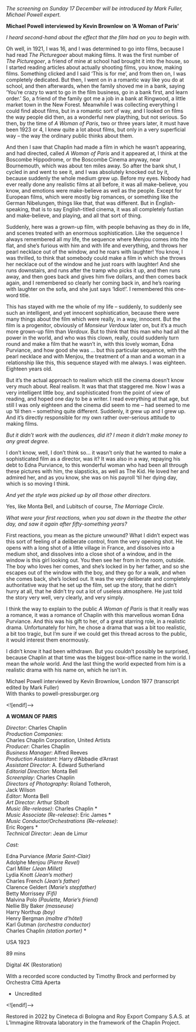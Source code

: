 
_The screening on Sunday 17 December will be introduced by Mark Fuller, Michael Powell expert._

**Michael Powell interviewed by Kevin Brownlow on ‘A Woman of Paris’**

_I heard second-hand about the effect that the film had on you to begin with._

Oh well, in 1921, I was 16, and I was determined to go into films, because I had read _The Picturegoer_ about making films. It was the first number of  
_The Picturegoer_, a friend of mine at school had brought it into the house, so I started reading articles about actually shooting films, you know, making films. Something clicked and I said ‘This is for me’, and from then on, I was completely dedicated. But then, I went on in a romantic way like you do at school, and then afterwards, when the family shoved me in a bank, saying ‘You’re crazy to want to go in the film business, go in a bank first, and learn order.’ So, a friend of the family got me a job in a bank at Ringwood, a little market town in the New Forest. Meanwhile I was collecting everything I could find about films, but in a romantic sort of way, and I looked on films the way people did then, as a wonderful new plaything, but not serious. So then, by the time of _A Woman of Paris_, two or three years later, it must have been 1923 or 4, I knew quite a lot about films, but only in a very superficial way – the way the ordinary public thinks about them.

And then I saw that Chaplin had made a film in which he wasn’t appearing, and had directed, called _A Woman of Paris_ and it appeared at, I think at the Boscombe Hippodrome, or the Boscombe Cinema anyway, near Bournemouth, which was about ten miles away. So after the bank shut, I cycled in and went to see it, and I was absolutely knocked out by it, because suddenly the whole medium grew up. Before my eyes. Nobody had ever really done any realistic films at all before, it was all make-believe, you know, and emotions were make-believe as well as the people. Except for European films, which were mostly big romances, or something like the German Nibelungen, things like that, that was different. But in English-speaking, that is to say English-titled cinema, it was all completely fustian and make-believe, and playing, and all that sort of thing.

Suddenly, here was a grown-up film, with people behaving as they do in life, and scenes treated with an enormous sophistication. Like the sequence I always remembered all my life, the sequence where Menjou comes into the flat, and she’s furious with him and with life and everything, and throws her pearl necklace out of the window, and he roars with laughter! You know, I was thrilled, to think that somebody could make a film in which she throws her necklace out of the window and he just roars with laughter! And she runs downstairs, and runs after the tramp who picks it up, and then runs away, and then goes back and gives him five dollars, and then comes back again, and I remembered so clearly her coming back in, and he’s roaring with laughter on the sofa, and she just says ‘Idiot!’. I remembered this one-word title.

This has stayed with me the whole of my life – suddenly, to suddenly see such an intelligent, and yet innocent sophistication, because there were many things about the film which were really, in a way, innocent. But the film is a progenitor, obviously of _Monsieur Verdoux_ later on, but it’s a much more grown-up film than _Verdoux_. But to think that this man who had all the power in the world, and who was this clown, really, could suddenly turn round and make a film that he wasn’t in, with this lovely woman, Edna Purviance, and how good she was ... but this particular sequence, with the pearl necklace and with Menjou, the treatment of a man and a woman in a relationship like this, this sequence stayed with me always. I was eighteen. Eighteen years old.

But it’s the actual approach to realism which still the cinema doesn’t know very much about. Real realism. It was that that staggered me. Now I was a very intelligent little boy, and sophisticated from the point of view of reading, and hoped one day to be a writer. I read everything at that age, but still I was only eighteen and the cinema did seem to me – had seemed to me up ‘til then – something quite different. Suddenly, it grew up and I grew up. And it’s directly responsible for my own rather over-serious attitude to making films.

_But it didn’t work with the audiences, did it? I mean it didn’t make money to any great degree._

I don’t know, well, I don’t think so... it wasn’t only that he wanted to make a sophisticated film as a director, was it? It was also in a way, repaying his debt to Edna Purviance, to this wonderful woman who had been all through these pictures with him, the slapsticks, as well as The Kid. He loved her and admired her, and as you know, she was on his payroll ‘til her dying day, which is so moving I think.

_And yet the style was picked up by all those other directors._

Yes, like Monta Bell, and Lubitsch of course, _The Marriage Circle_.

_What were your first reactions, when you sat down in the theatre the other day, and saw it again after fifty-something years?_

First reactions, you mean as the picture unwound? What I didn’t expect was this sort of feeling of a deliberate control, from the very opening shot. He opens with a long shot of a little village in France, and dissolves into a medium shot, and dissolves into a close shot of a window, and in the window is this girl looking out. You then see her from in the room, outside. The boy who loves her comes, and she’s locked in by her father, and so she escapes out of the window with the boy, and they go for a walk, and when she comes back, she’s locked out. It was the very deliberate and completely authoritative way that he set up the film, set up the story, that he didn’t hurry at all, that he didn’t try out a lot of useless atmosphere. He just told the story very well, very clearly, and very simply.

I think the way to explain to the public _A Woman of Paris_ is that it really was a romance, it was a romance of Chaplin with this marvellous woman Edna Purviance. And this was his gift to her, of a great starring role, in a realistic drama. Unfortunately for him, he chose a drama that was a bit too realistic, a bit too tragic, but I’m sure if we could get this thread across to the public, it would interest them enormously.

I didn’t know it had been withdrawn. But you couldn’t possibly be surprised, because Chaplin at that time was the biggest box-office name in the world. I mean the _whole_ world. And the last thing the world expected from him is a realistic drama with his name on, which he isn’t in.

Michael Powell interviewed by Kevin Brownlow, London 1977 (transcript edited by Mark Fuller)  
With thanks to powell-pressburger.org

<![endif]-->

**A WOMAN OF PARIS**

_Director_: Charles Chaplin  
_Production Companies_:  
Charles Chaplin Corporation, United Artists  
_Producer_: Charles Chaplin  
_Business Manager_: Alfred Reeves  
_Production Assistant_: Harry d’Abbadie d’Arrast  
_Assistant Director_: A. Edward Sutherland  
_Editorial Direction_: Monta Bell  
_Screenplay_: Charles Chaplin  
_Directors of Photography_: Roland Totheroh,  
Jack Wilson  
_Editor_: Monta Bell  
_Art Director_: Arthur Stibolt  
_Music (Re-release)_: Charles Chaplin *  
_Music Associate (Re-release)_: Eric James *  
_Music Conductor/Orchestrations (Re-release)_:  
Eric Rogers *  
_Technical Director_: Jean de Limur

_Cast:_

Edna Purviance _(Marie Saint-Clair)_  
Adolphe Menjou _(Pierre Revel)_  
Carl Miller _(Jean Millet)_  
Lydia Knott _(Jean’s mother)_  
Charles French _(Jean’s father)_  
Clarence Geldert _(Marie’s stepfather)_  
Betty Morrissey _(Fifi)_  
Malvina Polo _(Paulette, Marie’s friend)_  
Nellie Bly Baker _(masseuse)_  
Harry Northup _(boy)_  
Henry Bergman _(maître d’hôtel)_  
Karl Gutman _(orchestra conductor)_  
Charles Chaplin _(station porter)_ *

USA 1923

89 mins

Digital 4K (Restoration)

With a recorded score conducted by Timothy Brock and performed by Orchestra Città Aperta

* Uncredited

<![endif]-->

Restored in 2022 by Cineteca di Bologna and Roy Export Company S.A.S. at L’Immagine Ritrovata laboratory in the framework of the Chaplin Project.
<br><br>
<!--stackedit_data:
eyJoaXN0b3J5IjpbMjU1MzUzNzE1XX0=
-->